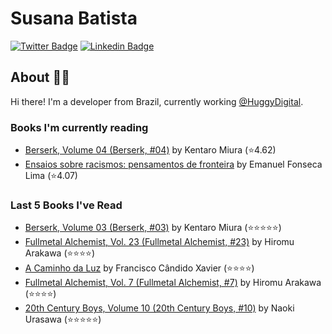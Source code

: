 # Susana Batista

[![Twitter Badge](https://img.shields.io/badge/-Twitter-blue?style=flat-square&logo=Twitter&logoColor=white&link=https://www.twitter.com/susanabatistas)](https://www.twitter.com/susanabatistas/)
[![Linkedin Badge](https://img.shields.io/badge/-Linkedin-blue?style=flat-square&logo=Linkedin&logoColor=white&link=https://www.linkedin.com/in/susanabatistas/)](https://www.linkedin.com/in/susanabatistas/)

## About :woman_technologist:

Hi there! I'm a developer from Brazil, currently working [@HuggyDigital](https://github.com/HuggyDigital).

### Books I'm currently reading
<!-- GOODREADS-LIST:START -->
- [Berserk, Volume 04 (Berserk, #04)](https://www.goodreads.com/review/show/4343139530?utm_medium=api&utm_source=rss) by Kentaro Miura (⭐️4.62)
- [Ensaios sobre racismos: pensamentos de fronteira](https://www.goodreads.com/review/show/4341703461?utm_medium=api&utm_source=rss) by Emanuel Fonseca Lima (⭐️4.07)
<!-- GOODREADS-LIST:END -->

### Last 5 Books I've Read
<!-- GOODREADS-READ-LIST:START -->
- [Berserk, Volume 03 (Berserk, #03)](https://www.goodreads.com/review/show/4341702158?utm_medium=api&utm_source=rss) by Kentaro Miura (⭐⭐⭐⭐⭐)
- [Fullmetal Alchemist, Vol. 23 (Fullmetal Alchemist, #23)](https://www.goodreads.com/review/show/3895657214?utm_medium=api&utm_source=rss) by Hiromu Arakawa (⭐⭐⭐⭐)
- [A Caminho da Luz](https://www.goodreads.com/review/show/3761968769?utm_medium=api&utm_source=rss) by Francisco Cândido Xavier (⭐⭐⭐⭐)
- [Fullmetal Alchemist, Vol. 7 (Fullmetal Alchemist, #7)](https://www.goodreads.com/review/show/3844327749?utm_medium=api&utm_source=rss) by Hiromu Arakawa (⭐⭐⭐⭐)
- [20th Century Boys, Volume 10 (20th Century Boys, #10)](https://www.goodreads.com/review/show/4285210802?utm_medium=api&utm_source=rss) by Naoki Urasawa (⭐⭐⭐⭐⭐)
<!-- GOODREADS-READ-LIST:END -->
